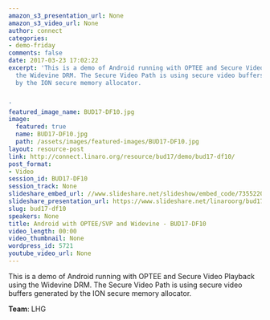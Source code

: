 ```yaml
---
amazon_s3_presentation_url: None
amazon_s3_video_url: None
author: connect
categories:
- demo-friday
comments: false
date: 2017-03-23 17:02:22
excerpt: 'This is a demo of Android running with OPTEE and Secure Video Playback using
  the Widevine DRM. The Secure Video Path is using secure video buffers generated
  by the ION secure memory allocator.


'
featured_image_name: BUD17-DF10.jpg
image:
  featured: true
  name: BUD17-DF10.jpg
  path: /assets/images/featured-images/BUD17-DF10.jpg
layout: resource-post
link: http://connect.linaro.org/resource/bud17/demo/bud17-df10/
post_format:
- Video
session_id: BUD17-DF10
session_track: None
slideshare_embed_url: //www.slideshare.net/slideshow/embed_code/73552205
slideshare_presentation_url: https://www.slideshare.net/linaroorg/bud17df10-android-with-opteesvp-and-widevine
slug: bud17-df10
speakers: None
title: Android with OPTEE/SVP and Widevine - BUD17-DF10
video_length: 00:00
video_thumbnail: None
wordpress_id: 5721
youtube_video_url: None
---
```


This is a demo of Android running with OPTEE and Secure Video Playback using the Widevine DRM. The Secure Video Path is using secure video buffers generated by the ION secure memory allocator.

**Team**: LHG